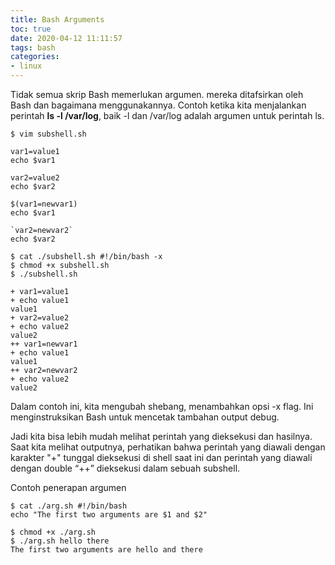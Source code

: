 ```yaml
---
title: Bash Arguments
toc: true
date: 2020-04-12 11:11:57
tags: bash
categories: 
- linux
---
```


Tidak semua skrip Bash memerlukan argumen. mereka ditafsirkan oleh Bash dan bagaimana menggunakannya. Contoh ketika kita menjalankan perintah **ls -l /var/log**, baik -l dan /var/log adalah argumen untuk perintah ls.


    $ vim subshell.sh

    var1=value1 
    echo $var1

    var2=value2 
    echo $var2

    $(var1=newvar1) 
    echo $var1

    `var2=newvar2` 
    echo $var2

    $ cat ./subshell.sh #!/bin/bash -x
    $ chmod +x subshell.sh
    $ ./subshell.sh

    + var1=value1
    + echo value1
    value1
    + var2=value2
    + echo value2
    value2
    ++ var1=newvar1
    + echo value1
    value1
    ++ var2=newvar2
    + echo value2
    value2


Dalam contoh ini, kita mengubah shebang, menambahkan opsi -x flag. Ini menginstruksikan Bash untuk mencetak tambahan output debug. 

Jadi kita bisa lebih mudah melihat perintah yang dieksekusi dan hasilnya. Saat kita melihat outputnya, perhatikan bahwa perintah yang diawali dengan karakter "+" tunggal dieksekusi di shell saat ini dan perintah yang diawali dengan double “++” dieksekusi dalam sebuah subshell.

Contoh penerapan argumen


    $ cat ./arg.sh #!/bin/bash
    echo "The first two arguments are $1 and $2"

    $ chmod +x ./arg.sh
    $ ./arg.sh hello there
    The first two arguments are hello and there